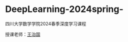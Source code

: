 # DeepLearning-2024spring-
四川大学数学学院2024春季深度学习课程

授课老师：[王治国](https://math.scu.edu.cn/info/1013/9312.htm)



 
